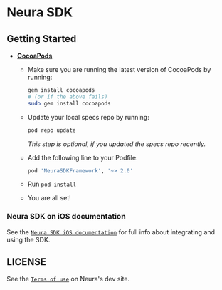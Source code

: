 # Neura SDK

## Getting Started

- **[CocoaPods](https://cocoapods.org)**
    - Make sure you are running the latest version of CocoaPods by running:
      ```bash
      gem install cocoapods
      # (or if the above fails)
      sudo gem install cocoapods
      ```
    - Update your local specs repo by running:
      ```bash
      pod repo update
      ```
      _This step is optional, if you updated the specs repo recently._

    - Add the following line to your Podfile:
    
      ```ruby
      pod 'NeuraSDKFramework', '~> 2.0'
      ```

    - Run `pod install`
    - You are all set!

### Neura SDK on iOS documentation

See the [`Neura SDK iOS documentation`](https://dev.theneura.com/docs/guide/ios/setup) for full info about integrating and using the SDK.

## LICENSE

See the [`Terms of use`](https://www.theneura.com/terms-of-use/) on Neura's dev site.